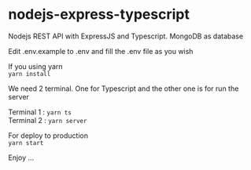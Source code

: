 # nodejs-express-typescript
Nodejs REST API with ExpressJS and Typescript. MongoDB as database

Edit .env.example to .env and fill the .env file as you wish
<p>
If you using yarn<br/>
<code>yarn install</code>

We need 2 terminal. One for Typescript and the other one is for run the server
<p>
  Terminal 1 : <code>yarn ts</code><br/>
  Terminal 2 : <code>yarn server</code>
</p>

For deploy to production<br/>
<code>yarn start</code>

Enjoy ...
